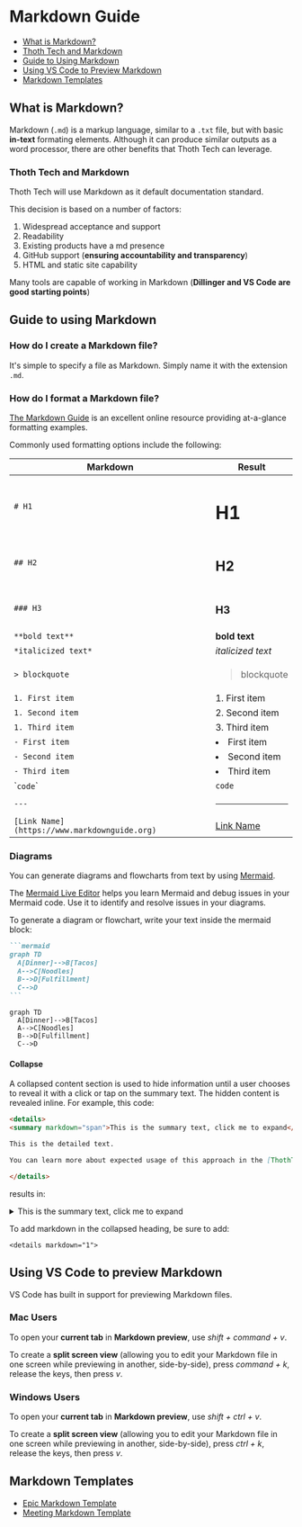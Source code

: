 # Markdown Guide

- [What is Markdown?](#what-is-markdown)
- [Thoth Tech and Markdown](#thoth-tech-and-markdown)
- [Guide to Using Markdown](#guide-to-using-markdown)
- [Using VS Code to Preview Markdown](#using-vs-code-to-preview-markdown)
- [Markdown Templates](#markdown-templates)

## What is Markdown?

Markdown (`.md`) is a markup language, similar to a `.txt` file, but with basic **in-text** formating
elements. Although it can produce similar outputs as a word processor, there are other benefits that Thoth Tech can leverage.

### Thoth Tech and Markdown

Thoth Tech will use Markdown as it default documentation standard.

This decision is based on a number of factors:

1. Widespread acceptance and support
1. Readability
1. Existing products have a md presence
1. GitHub support (**ensuring accountability and transparency**)
1. HTML and static site capability

Many tools are capable of working in Markdown (**Dillinger and VS Code are good starting points**)

## Guide to using Markdown

### How do I create a Markdown file?

It's simple to specify a file as Markdown. Simply name it with the extension `.md`.

### How do I format a Markdown file?

[The Markdown Guide](https://www.markdownguide.org) is an excellent online resource providing at-a-glance formatting examples.

Commonly used formatting options include the following:

| Markdown                                     | Result                                     |
| -------------------------------------------- | ------------------------------------------ |
| `# H1 `                                      | <H1>H1                                     |
| `## H2`                                      | <H2>H2                                     |
| `### H3`                                     | <H3>H3                                     |
| `**bold text**`                              | **bold text**                              |
| `*italicized text*`                          | _italicized text_                          |
| `> blockquote`                               | <blockquote>blockquote                     |
| `1. First item`                              | 1. First item                              |
| `1. Second item`                             | 2. Second item                             |
| `1. Third item`                              | 3. Third item                              |
| `- First item`                               | <li>First item                             |
| `- Second item`                              | <li>Second item                            |
| `- Third item`                               | <li>Third item                             |
| \``code`\`                                   | `code`                                     |
| `---`                                        | <hr>                                       |
| `[Link Name](https://www.markdownguide.org)` | [Link Name](https://www.markdownguide.org) |

### Diagrams

You can generate diagrams and flowcharts from text by using [Mermaid](https://mermaid-js.github.io/mermaid/#/).

The [Mermaid Live Editor](https://mermaid-js.github.io/mermaid-live-editor/) helps you learn Mermaid and debug
issues in your Mermaid code. Use it to identify and resolve issues in your diagrams.

To generate a diagram or flowchart, write your text inside the mermaid block:

````markdown
```mermaid
graph TD
  A[Dinner]-->B[Tacos]
  A-->C[Noodles]
  B-->D[Fulfillment]
  C-->D
```
````

```mermaid
graph TD
  A[Dinner]-->B[Tacos]
  A-->C[Noodles]
  B-->D[Fulfillment]
  C-->D
```

#### Collapse

A collapsed content section is used to hide information until a user chooses to reveal it with a click or tap on the summary text.
The hidden content is revealed inline. For example, this code:

```markdown
<details>
<summary markdown="span">This is the summary text, click me to expand</summary>

This is the detailed text.

You can learn more about expected usage of this approach in the [ThothTech markdown guide](https://github.com/thoth-tech/handbook/blob/main/docs/learning/training/markdown-guide.md).

</details>
```

results in:

<details>
<summary markdown="span">This is the summary text, click me to expand</summary>

This is the detailed text.

You can learn more about expected usage of this approach in the [ThothTech markdown guide](https://github.com/thoth-tech/handbook/blob/main/docs/learning/training/markdown-guide.md).

</details>

To add markdown in the collapsed heading, be sure to add:

```
<details markdown="1">
```

## Using VS Code to preview Markdown

VS Code has built in support for previewing Markdown files.

### Mac Users

To open your **current tab** in **Markdown preview**, use _shift + command + v_.

To create a **split screen view** (allowing you to edit your Markdown file in one screen while previewing in another, side-by-side), press _command + k_, release the keys, then press _v_.

### Windows Users

To open your **current tab** in **Markdown preview**, use _shift + ctrl + v_.

To create a **split screen view** (allowing you to edit your Markdown file in one screen while previewing in another, side-by-side), press _ctrl + k_, release the keys, then press _v_.

## Markdown Templates

- [Epic Markdown Template](../leadership/epic-template.md)
- [Meeting Markdown Template](../leadership/meeting-template.md)
